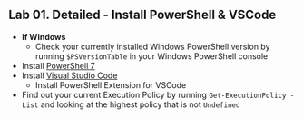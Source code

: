 ## Lab 01. Detailed - Install PowerShell & VSCode

- **If Windows**
    - Check your currently installed Windows PowerShell version by running `$PSVersionTable` in your Windows PowerShell console
- Install [PowerShell 7](https://github.com/PowerShell/PowerShell/releases/tag/v7.0.0-rc.2)
- Install [Visual Studio Code](http://aka.ms/vscode)
    - Install PowerShell Extension for VSCode
- Find out your current Execution Policy by running `Get-ExecutionPolicy -List` and looking at the highest policy that is not `Undefined`